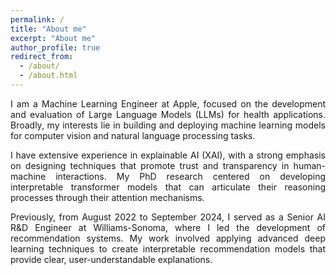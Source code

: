 ```yaml
---
permalink: /
title: "About me"
excerpt: "About me"
author_profile: true
redirect_from: 
  - /about/
  - /about.html
---
```

<div style="text-align: justify">

I am a Machine Learning Engineer at Apple, focused on the development and evaluation of Large Language Models (LLMs) for health applications. Broadly, my interests lie in building and deploying machine learning models for computer vision and natural language processing tasks.<br>

I have extensive experience in explainable AI (XAI), with a strong emphasis on designing techniques that promote trust and transparency in human-machine interactions. My PhD research centered on developing interpretable transformer models that can articulate their reasoning processes through their attention mechanisms.<br>

Previously, from August 2022 to September 2024, I served as a Senior AI R&D Engineer at Williams-Sonoma, where I led the development of recommendation systems. My work involved applying advanced deep learning techniques to create interpretable recommendation models that provide clear, user-understandable explanations.
</div>